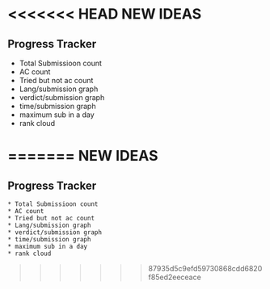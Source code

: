 <<<<<<< HEAD
﻿NEW IDEAS
==============

## Progress Tracker
* Total Submissioon count
* AC count
* Tried but not ac count
* Lang/submission graph
* verdict/submission graph
* time/submission graph
* maximum sub in a day
* rank cloud     
  
=======
﻿NEW IDEAS
==============

## Progress Tracker
    * Total Submissioon count
    * AC count
    * Tried but not ac count
    * Lang/submission graph
    * verdict/submission graph
    * time/submission graph
    * maximum sub in a day
    * rank cloud   
   
  
>>>>>>> 87935d5c9efd59730868cdd6820f85ed2eeceace
